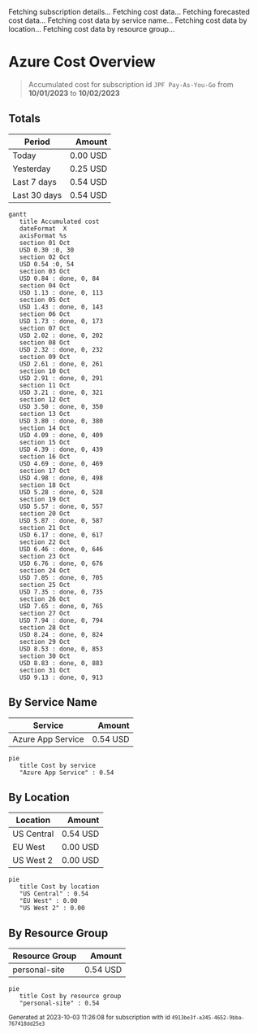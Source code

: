 Fetching subscription details...
Fetching cost data...
Fetching forecasted cost data...
Fetching cost data by service name...
Fetching cost data by location...
Fetching cost data by resource group...
# Azure Cost Overview

> Accumulated cost for subscription id `JPF Pay-As-You-Go` from **10/01/2023** to **10/02/2023**

## Totals

|Period|Amount|
|---|---:|
|Today|0.00 USD|
|Yesterday|0.25 USD|
|Last 7 days|0.54 USD|
|Last 30 days|0.54 USD|

```mermaid
gantt
   title Accumulated cost
   dateFormat  X
   axisFormat %s
   section 01 Oct
   USD 0.30 :0, 30
   section 02 Oct
   USD 0.54 :0, 54
   section 03 Oct
   USD 0.84 : done, 0, 84
   section 04 Oct
   USD 1.13 : done, 0, 113
   section 05 Oct
   USD 1.43 : done, 0, 143
   section 06 Oct
   USD 1.73 : done, 0, 173
   section 07 Oct
   USD 2.02 : done, 0, 202
   section 08 Oct
   USD 2.32 : done, 0, 232
   section 09 Oct
   USD 2.61 : done, 0, 261
   section 10 Oct
   USD 2.91 : done, 0, 291
   section 11 Oct
   USD 3.21 : done, 0, 321
   section 12 Oct
   USD 3.50 : done, 0, 350
   section 13 Oct
   USD 3.80 : done, 0, 380
   section 14 Oct
   USD 4.09 : done, 0, 409
   section 15 Oct
   USD 4.39 : done, 0, 439
   section 16 Oct
   USD 4.69 : done, 0, 469
   section 17 Oct
   USD 4.98 : done, 0, 498
   section 18 Oct
   USD 5.28 : done, 0, 528
   section 19 Oct
   USD 5.57 : done, 0, 557
   section 20 Oct
   USD 5.87 : done, 0, 587
   section 21 Oct
   USD 6.17 : done, 0, 617
   section 22 Oct
   USD 6.46 : done, 0, 646
   section 23 Oct
   USD 6.76 : done, 0, 676
   section 24 Oct
   USD 7.05 : done, 0, 705
   section 25 Oct
   USD 7.35 : done, 0, 735
   section 26 Oct
   USD 7.65 : done, 0, 765
   section 27 Oct
   USD 7.94 : done, 0, 794
   section 28 Oct
   USD 8.24 : done, 0, 824
   section 29 Oct
   USD 8.53 : done, 0, 853
   section 30 Oct
   USD 8.83 : done, 0, 883
   section 31 Oct
   USD 9.13 : done, 0, 913
```

## By Service Name

|Service|Amount|
|---|---:|
|Azure App Service|0.54 USD|

```mermaid
pie
   title Cost by service
   "Azure App Service" : 0.54
```

## By Location

|Location|Amount|
|---|---:|
|US Central|0.54 USD|
|EU West|0.00 USD|
|US West 2|0.00 USD|

```mermaid
pie
   title Cost by location
   "US Central" : 0.54
   "EU West" : 0.00
   "US West 2" : 0.00
```

## By Resource Group

|Resource Group|Amount|
|---|---:|
|personal-site|0.54 USD|

```mermaid
pie
   title Cost by resource group
   "personal-site" : 0.54
```

<sup>Generated at 2023-10-03 11:26:08 for subscription with id `4913be3f-a345-4652-9bba-767418dd25e3`</sup>

